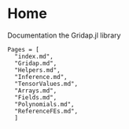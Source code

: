 
# Home

Documentation the Gridap.jl library

```@contents
Pages = [
  "index.md",
  "Gridap.md",
  "Helpers.md",
  "Inference.md",
  "TensorValues.md",
  "Arrays.md",
  "Fields.md",
  "Polynomials.md",
  "ReferenceFEs.md",
  ]
```




